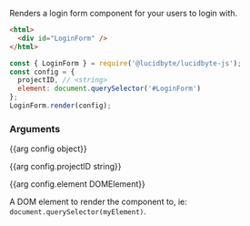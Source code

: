 Renders a login form component for your users to login with.

``` html
<html>
  <div id="LoginForm" />
</html>
```

``` javascript
const { LoginForm } = require('@lucidbyte/lucidbyte-js');
const config = {
  projectID, // <string>
  element: document.querySelector('#LoginForm')
};
LoginForm.render(config);
```

### Arguments

{{arg config object}}

{{arg config.projectID string}}

{{arg config.element DOMElement}}

A DOM element to render the component to, ie: `document.querySelector(myElement)`.
